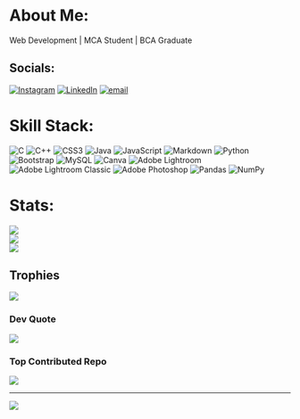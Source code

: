 # About Me:
Web Development | MCA Student | BCA Graduate


## Socials:
[![Instagram](https://img.shields.io/badge/Instagram-%23E4405F.svg?logo=Instagram&logoColor=white)](https://instagram.com/@itts_naresh_) [![LinkedIn](https://img.shields.io/badge/LinkedIn-%230077B5.svg?logo=linkedin&logoColor=white)](https://linkedin.com/in/@28naresh) [![email](https://img.shields.io/badge/Email-D14836?logo=gmail&logoColor=white)](mailto:naresh282004@gmail.com) 

# Skill Stack:
![C](https://img.shields.io/badge/c-%2300599C.svg?style=for-the-badge&logo=c&logoColor=white) ![C++](https://img.shields.io/badge/c++-%2300599C.svg?style=for-the-badge&logo=c%2B%2B&logoColor=white) ![CSS3](https://img.shields.io/badge/css3-%231572B6.svg?style=for-the-badge&logo=css3&logoColor=white) ![Java](https://img.shields.io/badge/java-%23ED8B00.svg?style=for-the-badge&logo=openjdk&logoColor=white) ![JavaScript](https://img.shields.io/badge/javascript-%23323330.svg?style=for-the-badge&logo=javascript&logoColor=%23F7DF1E) ![Markdown](https://img.shields.io/badge/markdown-%23000000.svg?style=for-the-badge&logo=markdown&logoColor=white) ![Python](https://img.shields.io/badge/python-3670A0?style=for-the-badge&logo=python&logoColor=ffdd54) ![Bootstrap](https://img.shields.io/badge/bootstrap-%238511FA.svg?style=for-the-badge&logo=bootstrap&logoColor=white) ![MySQL](https://img.shields.io/badge/mysql-4479A1.svg?style=for-the-badge&logo=mysql&logoColor=white) ![Canva](https://img.shields.io/badge/Canva-%2300C4CC.svg?style=for-the-badge&logo=Canva&logoColor=white) ![Adobe Lightroom](https://img.shields.io/badge/Adobe%20Lightroom-31A8FF.svg?style=for-the-badge&logo=Adobe%20Lightroom&logoColor=white) ![Adobe Lightroom Classic](https://img.shields.io/badge/Adobe%20Lightroom%20Classic-31A8FF.svg?style=for-the-badge&logo=Adobe%20Lightroom%20Classic&logoColor=white) ![Adobe Photoshop](https://img.shields.io/badge/adobe%20photoshop-%2331A8FF.svg?style=for-the-badge&logo=adobe%20photoshop&logoColor=white) ![Pandas](https://img.shields.io/badge/pandas-%23150458.svg?style=for-the-badge&logo=pandas&logoColor=white) ![NumPy](https://img.shields.io/badge/numpy-%23013243.svg?style=for-the-badge&logo=numpy&logoColor=white)
# Stats:
![](https://github-readme-stats.vercel.app/api?username=Naresh-28&theme=material-palenight&hide_border=false&include_all_commits=true&count_private=false)<br/>
![](https://nirzak-streak-stats.vercel.app/?user=Naresh-28&theme=material-palenight&hide_border=false)<br/>
![](https://github-readme-stats.vercel.app/api/top-langs/?username=Naresh-28&theme=material-palenight&hide_border=false&include_all_commits=true&count_private=false&layout=compact)

## Trophies
![](https://github-profile-trophy.vercel.app/?username=Naresh-28&theme=nord&no-frame=false&no-bg=true&margin-w=4)

### Dev Quote
![](https://quotes-github-readme.vercel.app/api?type=horizontal&theme=radical)

### Top Contributed Repo
![](https://github-contributor-stats.vercel.app/api?username=Naresh-28&limit=5&theme=material-palenight&combine_all_yearly_contributions=true)

---
[![](https://visitcount.itsvg.in/api?id=Naresh-28&icon=0&color=12)](https://visitcount.itsvg.in)

<!-- Proudly created with GPRM ( https://gprm.itsvg.in ) -->

